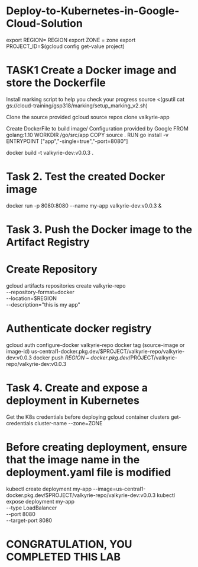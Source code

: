 # Deploy-to-Kubernetes-in-Google-Cloud-Solution
export REGION= REGION
export ZONE = zone
export PROJECT_ID=$(gcloud config get-value project)

# TASK1 Create a Docker image and store the Dockerfile
Install marking script to help you check your progress
source <(gsutil cat gs://cloud-training/gsp318/marking/setup_marking_v2.sh)

Clone the source provided
gcloud source repos clone valkyrie-app

Create DockerFile to build image/ Configuration provided by Google
FROM golang:1.10
WORKDIR /go/src/app
COPY source .
RUN go install -v
ENTRYPOINT ["app","-single=true","-port=8080"]

docker build -t valkyrie-dev:v0.0.3 .

# Task 2. Test the created Docker image
docker run -p 8080:8080 --name my-app valkyrie-dev:v0.0.3 &

# Task 3. Push the Docker image to the Artifact Registry

# Create Repository
gcloud artifacts repositories create valkyrie-repo \
    --repository-format=docker \
    --location=$REGION \
    --description="this is my app"
# Authenticate docker registry
gcloud auth configure-docker valkyrie-repo
docker tag (source-image or image-id) us-central1-docker.pkg.dev/$PROJECT/valkyrie-repo/valkyrie-dev:v0.0.3
docker push $REGION-docker.pkg.dev/$PROJECT/valkyrie-repo/valkyrie-dev:v0.0.3

# Task 4. Create and expose a deployment in Kubernetes
Get the K8s credentials before deploying
gcloud container clusters get-credentials cluster-name --zone=ZONE
# Before creating deployment, ensure that the image name in the deployment.yaml file is modified
kubectl create deployment my-app --image=us-central1-docker.pkg.dev/$PROJECT/valkyrie-repo/valkyrie-dev:v0.0.3
kubectl expose deployment my-app \
    --type LoadBalancer \
    --port 8080 \
    --target-port 8080


# CONGRATULATION, YOU COMPLETED THIS LAB












